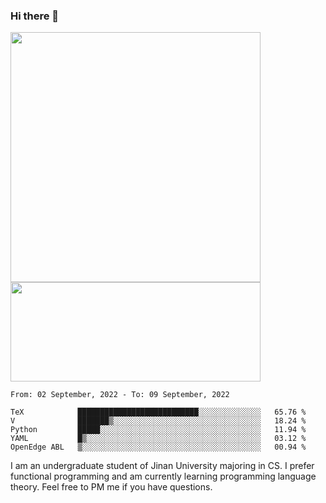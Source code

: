 ### Hi there 👋

<!--
**pe200012/pe200012** is a ✨ _special_ ✨ repository because its `README.md` (this file) appears on your GitHub profile.

Here are some ideas to get you started:

- 🔭 I’m currently working on ...
- 🌱 I’m currently learning ...
- 👯 I’m looking to collaborate on ...
- 🤔 I’m looking for help with ...
- 💬 Ask me about ...
- 📫 How to reach me: ...
- 😄 Pronouns: ...
- ⚡ Fun fact: ...
-->
<p>
    <img width="400em" src="https://github-readme-stats.vercel.app/api?username=pe200012&show_icons=true&icon_color=f44336&title_color=757de8">
    <img width="400em" height="159em" src="https://github-readme-stats.vercel.app/api/top-langs/?username=pe200012&hide=html,cmake,css&title_color=757de8&layout=compact">
</p>

<!--START_SECTION:waka-->
```text
From: 02 September, 2022 - To: 09 September, 2022

TeX            ███████████████████████████░░░░░░░░░░░░░░   65.76 % 
V              ███████▒░░░░░░░░░░░░░░░░░░░░░░░░░░░░░░░░░   18.24 % 
Python         █████░░░░░░░░░░░░░░░░░░░░░░░░░░░░░░░░░░░░   11.94 % 
YAML           █▒░░░░░░░░░░░░░░░░░░░░░░░░░░░░░░░░░░░░░░░   03.12 % 
OpenEdge ABL   ▒░░░░░░░░░░░░░░░░░░░░░░░░░░░░░░░░░░░░░░░░   00.94 % 
```
<!--END_SECTION:waka-->

I am an undergraduate student of Jinan University majoring in CS. I prefer functional programming and am currently learning programming language theory. Feel free to PM me if you have questions.
